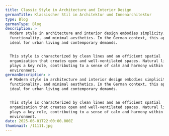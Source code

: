 ```yaml
---
title: Classic Style in Architecture and Interior Design
germanTitle: Klassischer Stil in Architektur und Innenarchitektur
type: Blog
germanType: Blog
description: >
  Modern style in architecture and interior design embodies simplicity,
  functionality, and minimal aesthetics. In the German context, this approach is
  ideal for urban living and contemporary demands. 


  This style is characterized by clean lines and an efficient spatial
  organization that creates open and well-ventilated spaces. Natural lighting
  plays a key role, contributing to a sense of calm and harmony within the
  environment.
germanDescription: >
  # Modern style in architecture and interior design embodies simplicity,
  functionality, and minimal aesthetics. In the German context, this approach is
  ideal for urban living and contemporary demands. 


  This style is characterized by clean lines and an efficient spatial
  organization that creates open and well-ventilated spaces. Natural lighting
  plays a key role, contributing to a sense of calm and harmony within the
  environment.
date: 2025-06-01T22:00:00.000Z
thumbnail: /11111.jpg
---
```


